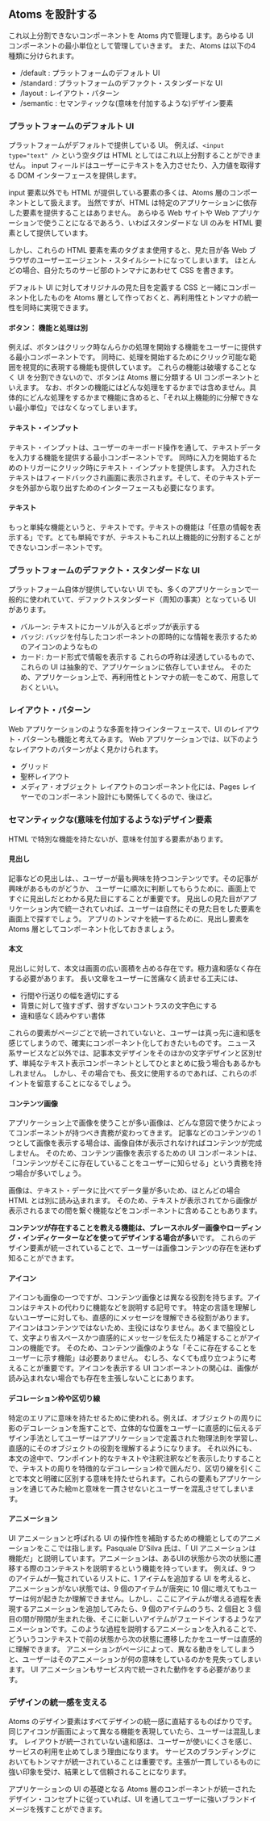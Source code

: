 ## Atoms を設計する

これ以上分割できないコンポーネントを Atoms 内で管理します。あらゆる UI コンポーネントの最小単位として管理していきます。
また、Atoms は以下の4種類に分けられます。

- /default : プラットフォームのデフォルト UI
- /standard : プラットフォームのデファクト・スタンダードな UI
- /layout : レイアウト・パターン
- /semantic : セマンティックな(意味を付加するような)デザイン要素

### プラットフォームのデフォルト UI
プラットフォームがデフォルトで提供している UI。
例えば、`<input type="text" />` という空タグは HTML としてはこれ以上分割することができません。
input フィールドはユーザーにテキストを入力させたり、入力値を取得する DOM インターフェースを提供します。

input 要素以外でも HTML が提供している要素の多くは、Atoms 層のコンポーネントとして扱えます。
当然ですが、HTML は特定のアプリケーションに依存した要素を提供することはありません。
あらゆる Web サイトや Web アプリケーションで使うことになるであろう、いわばスタンダードな UI のみを HTML 要素として提供しています。

しかし、これらの HTML 要素を素のタグまま使用すると、見た目が各 Web ブラウザのユーザーエージェント・スタイルシートになってしまいます。
ほとんどの場合、自分たちのサービ部のトンマナにあわせて CSS を書きます。

デフォルト UI に対してオリジナルの見た目を定義する CSS と一緒にコンポーネント化したものを Atoms 層として作っておくと、再利用性とトンマナの統一性を同時に実現できます。

#### ボタン： 機能と処理は別
例えば、ボタンはクリック時なんらかの処理を開始する機能をユーザーに提供する最小コンポーネントです。
同時に、処理を開始するためにクリック可能な範囲を視覚的に表現する機能も提供しています。
これらの機能は破壊することなく UI を分割できないので、ボタンは Atoms 層に分類する UI コンポーネントといえます。
なお、ボタンの機能にはどんな処理をするかまでは含めません。具体的にどんな処理をするかまで機能に含めると、「それ以上機能的に分解できない最小単位」ではなくなってしまいます。

#### テキスト・インプット
テキスト・インプットは、ユーザーのキーボード操作を通して、テキストデータを入力する機能を提供する最小コンポーネントです。
同時に入力を開始するためのトリガーにクリック時にテキスト・インプットを提供します。
入力されたテキストはフィードバックされ画面に表示されます。そして、そのテキストデータを外部から取り出すためのインターフェースも必要になります。

#### テキスト
もっと単純な機能というと、テキストです。テキストの機能は「任意の情報を表示する」です。とても単純ですが、テキストもこれ以上機能的に分割することができないコンポーネントです。


### プラットフォームのデファクト・スタンダードな UI
プラットフォーム自体が提供していない UI でも、多くのアプリケーションで一般的に使われていて、デファクトスタンダード（周知の事実）となっている UI があります。
- バルーン: テキストにカーソルが入るとポップが表示する
- バッジ: バッジを付与したコンポーネントの即時的にな情報を表示するためのアイコンのようなもの
- カード: カード形式で情報を表示する
これらの呼称は浸透しているもので、これらの UI は抽象的で、アプリケーションに依存していません。
そのため、アプリケーション上で、再利用性とトンマナの統一をこめて、用意しておくといい。

### レイアウト・パターン
Web アプリケーションのような多面を持つインターフェースで、UI のレイアウト・パターンも機能と考えてみます。
Web アプリケーションでは、以下のようなレイアウトのパターンがよく見かけられます。
- グリッド
- 聖杯レイアウト
- メディア・オブジェクト
レイアウトのコンポーネント化には、Pages レイヤーでのコンポーネント設計にも関係してくるので、後ほど。

### セマンティックな(意味を付加するような)デザイン要素
HTML で特別な機能を持たないが、意味を付加する要素があります。

#### 見出し
記事などの見出しは、、ユーザーが最も興味を持つコンテンツです。その記事が興味があるものがどうか、
ユーザーに順次に判断してもらうために、画面上ですぐに見出しだとわかる見た目にすることが重要です。
見出しの見た目がアプリケーション内で統一されていれば、ユーザーは自然にその見た目をした要素を画面上で探すでしょう。
アプリのトンマナを統一するために、見出し要素を Atoms 層としてコンポーネント化しておきましょう。

#### 本文
見出しに対して、本文は画面の広い面積を占める存在です。極力違和感なく存在する必要があります。
長い文章をユーザーに苦痛なく読ませる工夫には、
- 行間や行送りの幅を適切にする
- 背景に対して強すぎず、弱すぎないコントラスの文字色にする
- 違和感なく読みやすい書体

これらの要素がページごとで統一されていないと、ユーザーは真っ先に違和感を感じてしまうので、確実にコンポーネント化しておきたいものです。
ニュース系サービスなど以外では、記事本文デザインをそのほかの文字デザインと区別せず、単純なテキスト表示コンポーネントとしてひとまとめに扱う場合もあるかもしれません。
しかし、その場合でも、長文に使用するのであれば、これらのポイントを留意することになるでしょう。

#### コンテンツ画像
アプリケーション上で画像を使うことが多い画像は、どんな意図で使うかによってコンポーネントが持つべき責務が変わってきます。
記事などのコンテンツの 1 つとして画像を表示する場合は、画像自体が表示されなければコンテンツが完成しません。
そのため、コンテンツ画像を表示するための UI コンポーネントは、「コンテンツがそこに存在していることをユーザーに知らせる」という責務を持つ場合が多いでしょう。

画像は、テキスト・データに比べてデータ量が多いため、ほとんどの場合 HTML とは別に読み込まれます。
そのため、テキストが表示されてから画像が表示されるまでの間を繋ぐ機能などをコンポーネントに含めることもあります。

**コンテンツが存在することを教える機能は、プレースホルダー画像やローディング・インディケーターなどを使ってデザインする場合が多い**です。
これらのデザイン要素が統一されていることで、ユーザーは画像コンテンツの存在を迷わず知ることができます。

#### アイコン
アイコンも画像の一つですが、コンテンツ画像とは異なる役割を持ちます。アイコンはテキストの代わりに機能などを説明する記号です。
特定の言語を理解しないユーザーに対しても、直感的にメッセージを理解できる役割があります。
アイコンはコンテンツではないため、主役にはなりません。あくまで脇役として、文字より省スペースかつ直感的にメッセージを伝えたり補足することがアイコンの機能です。
そのため、コンテンツ画像のような「そこに存在することをユーザーに示す機能」は必要ありません。
むしろ、なくても成り立つように考えることが重要です。アイコンを表示する UI コンポーネントの関心は、画像が読み込まれない場合でも存在を主張しないことにあります。

#### デコレーション枠や区切り線
特定のエリアに意味を持たせるために使われる。例えば、オブジェクトの周りに影のデコレーションを施すことで、立体的な位置をユーザーに直感的に伝えるデザイン手法としてユーザーはアプリケーションで定義された物理法則を学習し、直感的にそのオブジェクトの役割を理解するようになります。
それ以外にも、本文の途中で、ワンポイント的なテキストや注釈注釈などを表示したりすることで、テキストの周りを特徴的なデコレーション枠で囲んだり、区切り線を引くことで本文と明確に区別する意味を持たせられます。これらの要素もアプリケーションを通じてみた絵mと意味を一貫させないとユーザーを混乱させてしまいます。

#### アニメーション
UI アニメーションと呼ばれる UI の操作性を補助するための機能としてのアニメーションをここでは指します。Pasquale D'Silva 氏は、「 UI アニメーションは機能だ」と説明しています。アニメーションは、あるUIの状態から次の状態に遷移する際のコンテキストを説明するという機能を持っています。
例えば、9 つのアイテムが一覧されているリストに、1 アイテムを追加する UI を考えると、
アニメーションがない状態では、9 個のアイテムが唐突に 10 個に増えてもユーザーは何が起きたか理解できません。しかし、ここにアイテムが増える過程を表現するアニメーションを追加してみたら、9 個のアイテムのうち、2 個目と 3 個目の間が隙間が生まれた後、そこに新しいアイテムがフェードインするようなアニメーションです。このような過程を説明するアニメーションを入れることで、どういうコンテキストで前の状態から次の状態に遷移したかをユーザーは直感的に理解できます。
アニメーションがページによって、異なる動きをしてしまうと、ユーザーはそのアニメーションが何の意味をしているのかを見失ってしまいます。
UI アニメーションもサービス内で統一された動作をする必要があります。

### デザインの統一感を支える
Atoms のデザイン要素はすべてデザインの統一感に直結するものばかりです。同じアイコンが画面によって異なる機能を表現していたら、ユーザーは混乱します。
レイアウトが統一されていない違和感は、ユーザーが使いにくさを感じ、サービスの利用を止めてしまう理由になります。
サービスのブランディングにおいてもトンマナが統一されていることは重要です。主張が一貫しているものに強い印象を受け、結果として信頼されることになります。

アプリケーションの UI の基礎となる Atoms 層のコンポーネントが統一されたデザイン・コンセプトに従っていれば、UI を通してユーザーに強いブランドイメージを残すことができます。